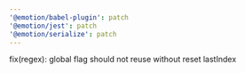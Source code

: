 ```yaml
---
'@emotion/babel-plugin': patch
'@emotion/jest': patch
'@emotion/serialize': patch
---
```


fix(regex): global flag should not reuse without reset lastIndex
